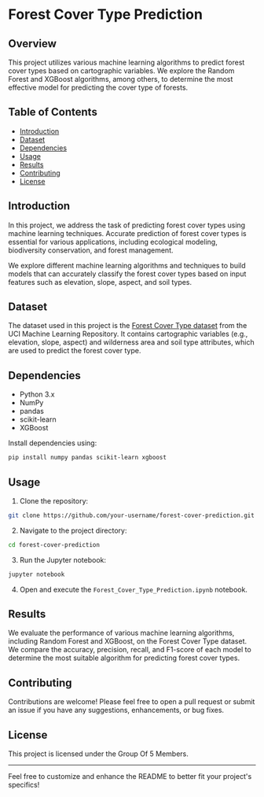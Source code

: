 

# Forest Cover Type Prediction



## Overview

This project utilizes various machine learning algorithms to predict forest cover types based on cartographic variables. We explore the Random Forest and XGBoost algorithms, among others, to determine the most effective model for predicting the cover type of forests. 

## Table of Contents

- [Introduction](#introduction)
- [Dataset](#dataset)
- [Dependencies](#dependencies)
- [Usage](#usage)
- [Results](#results)
- [Contributing](#contributing)
- [License](#license)

## Introduction

In this project, we address the task of predicting forest cover types using machine learning techniques. Accurate prediction of forest cover types is essential for various applications, including ecological modeling, biodiversity conservation, and forest management.

We explore different machine learning algorithms and techniques to build models that can accurately classify the forest cover types based on input features such as elevation, slope, aspect, and soil types.

## Dataset

The dataset used in this project is the [Forest Cover Type dataset](https://archive.ics.uci.edu/ml/datasets/covertype) from the UCI Machine Learning Repository. It contains cartographic variables (e.g., elevation, slope, aspect) and wilderness area and soil type attributes, which are used to predict the forest cover type.

## Dependencies

- Python 3.x
- NumPy
- pandas
- scikit-learn
- XGBoost

Install dependencies using:

```bash
pip install numpy pandas scikit-learn xgboost
```

## Usage

1. Clone the repository:

```bash
git clone https://github.com/your-username/forest-cover-prediction.git
```

2. Navigate to the project directory:

```bash
cd forest-cover-prediction
```

3. Run the Jupyter notebook:

```bash
jupyter notebook
```

4. Open and execute the `Forest_Cover_Type_Prediction.ipynb` notebook.

## Results

We evaluate the performance of various machine learning algorithms, including Random Forest and XGBoost, on the Forest Cover Type dataset. We compare the accuracy, precision, recall, and F1-score of each model to determine the most suitable algorithm for predicting forest cover types.

## Contributing

Contributions are welcome! Please feel free to open a pull request or submit an issue if you have any suggestions, enhancements, or bug fixes.

## License

This project is licensed under the Group Of 5 Members.

---

Feel free to customize and enhance the README to better fit your project's specifics!
